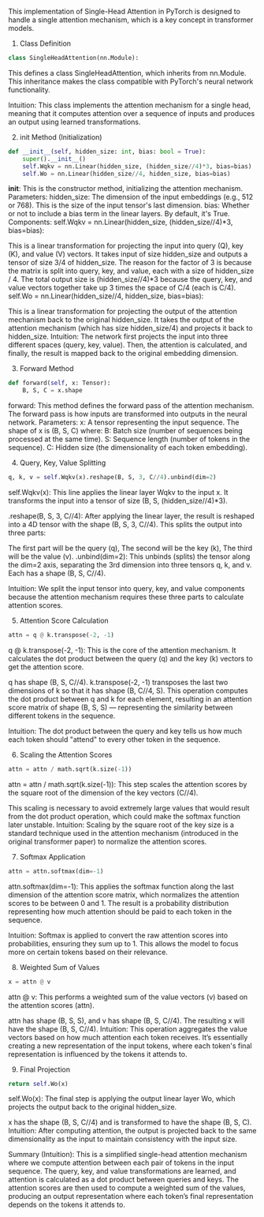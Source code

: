 This implementation of Single-Head Attention in PyTorch is designed to handle a single attention mechanism, which is a key concept in transformer models.

1. Class Definition

```python
class SingleHeadAttention(nn.Module):
```
This defines a class SingleHeadAttention, which inherits from nn.Module. This inheritance makes the class compatible with PyTorch's neural network functionality.

Intuition: This class implements the attention mechanism for a single head, meaning that it computes attention over a sequence of inputs and produces an output using learned transformations.

2. init Method (Initialization)

```python
def __init__(self, hidden_size: int, bias: bool = True):
    super().__init__()
    self.Wqkv = nn.Linear(hidden_size, (hidden_size//4)*3, bias=bias)
    self.Wo = nn.Linear(hidden_size//4, hidden_size, bias=bias)
```
__init__: This is the constructor method, initializing the attention mechanism.
Parameters:
hidden_size: The dimension of the input embeddings (e.g., 512 or 768). This is the size of the input tensor's last dimension.
bias: Whether or not to include a bias term in the linear layers. By default, it's True.
Components:
self.Wqkv = nn.Linear(hidden_size, (hidden_size//4)*3, bias=bias):

This is a linear transformation for projecting the input into query (Q), key (K), and value (V) vectors.
It takes input of size hidden_size and outputs a tensor of size 3/4 of hidden_size. The reason for the factor of 3 is because the matrix is split into query, key, and value, each with a size of hidden_size / 4.
The total output size is (hidden_size//4)*3 because the query, key, and value vectors together take up 3 times the space of C/4 (each is C/4).
self.Wo = nn.Linear(hidden_size//4, hidden_size, bias=bias):

This is a linear transformation for projecting the output of the attention mechanism back to the original hidden_size.
It takes the output of the attention mechanism (which has size hidden_size/4) and projects it back to hidden_size.
Intuition: The network first projects the input into three different spaces (query, key, value). Then, the attention is calculated, and finally, the result is mapped back to the original embedding dimension.

3. Forward Method

```python
def forward(self, x: Tensor):
    B, S, C = x.shape
```
forward: This method defines the forward pass of the attention mechanism. The forward pass is how inputs are transformed into outputs in the neural network.
Parameters:
x: A tensor representing the input sequence. The shape of x is (B, S, C) where:
B: Batch size (number of sequences being processed at the same time).
S: Sequence length (number of tokens in the sequence).
C: Hidden size (the dimensionality of each token embedding).

4. Query, Key, Value Splitting

```python
q, k, v = self.Wqkv(x).reshape(B, S, 3, C//4).unbind(dim=2)
```
self.Wqkv(x): This line applies the linear layer Wqkv to the input x. It transforms the input into a tensor of size (B, S, (hidden_size//4)*3).

.reshape(B, S, 3, C//4): After applying the linear layer, the result is reshaped into a 4D tensor with the shape (B, S, 3, C//4). This splits the output into three parts:

The first part will be the query (q),
The second will be the key (k),
The third will be the value (v).
.unbind(dim=2): This unbinds (splits) the tensor along the dim=2 axis, separating the 3rd dimension into three tensors q, k, and v. Each has a shape (B, S, C//4).

Intuition: We split the input tensor into query, key, and value components because the attention mechanism requires these three parts to calculate attention scores.

5. Attention Score Calculation

```python
attn = q @ k.transpose(-2, -1)
```
q @ k.transpose(-2, -1): This is the core of the attention mechanism. It calculates the dot product between the query (q) and the key (k) vectors to get the attention score.

q has shape (B, S, C//4).
k.transpose(-2, -1) transposes the last two dimensions of k so that it has shape (B, C//4, S).
This operation computes the dot product between q and k for each element, resulting in an attention score matrix of shape (B, S, S) — representing the similarity between different tokens in the sequence.

Intuition: The dot product between the query and key tells us how much each token should "attend" to every other token in the sequence.

6. Scaling the Attention Scores

```python
attn = attn / math.sqrt(k.size(-1))
```
attn = attn / math.sqrt(k.size(-1)): This step scales the attention scores by the square root of the dimension of the key vectors (C//4).

This scaling is necessary to avoid extremely large values that would result from the dot product operation, which could make the softmax function later unstable.
Intuition: Scaling by the square root of the key size is a standard technique used in the attention mechanism (introduced in the original transformer paper) to normalize the attention scores.

7. Softmax Application

```python
attn = attn.softmax(dim=-1)
```
attn.softmax(dim=-1): This applies the softmax function along the last dimension of the attention score matrix, which normalizes the attention scores to be between 0 and 1. The result is a probability distribution representing how much attention should be paid to each token in the sequence.

Intuition: Softmax is applied to convert the raw attention scores into probabilities, ensuring they sum up to 1. This allows the model to focus more on certain tokens based on their relevance.

8. Weighted Sum of Values

```python
x = attn @ v
```
attn @ v: This performs a weighted sum of the value vectors (v) based on the attention scores (attn).

attn has shape (B, S, S), and v has shape (B, S, C//4).
The resulting x will have the shape (B, S, C//4).
Intuition: This operation aggregates the value vectors based on how much attention each token receives. It’s essentially creating a new representation of the input tokens, where each token's final representation is influenced by the tokens it attends to.

9. Final Projection

```python
return self.Wo(x)
```
self.Wo(x): The final step is applying the output linear layer Wo, which projects the output back to the original hidden_size.

x has the shape (B, S, C//4) and is transformed to have the shape (B, S, C).
Intuition: After computing attention, the output is projected back to the same dimensionality as the input to maintain consistency with the input size.

Summary (Intuition):
This is a simplified single-head attention mechanism where we compute attention between each pair of tokens in the input sequence.
The query, key, and value transformations are learned, and attention is calculated as a dot product between queries and keys.
The attention scores are then used to compute a weighted sum of the values, producing an output representation where each token’s final representation depends on the tokens it attends to.